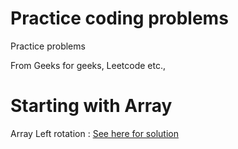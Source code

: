 # Practice coding problems
Practice problems

From Geeks for geeks, Leetcode etc.,

# Starting with Array

Array Left rotation : [See here for solution](https://gist.github.com/itsmac/9d984cec1d1757026c02a35c19e7b9d2)
